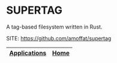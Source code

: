 # SUPERTAG

 A tag-based filesystem written in Rust.

 SITE: https://github.com/amoffat/supertag

 | [Applications](https://portable-linux-apps.github.io/apps.html) | [Home](https://portable-linux-apps.github.io)
 | --- | --- |
